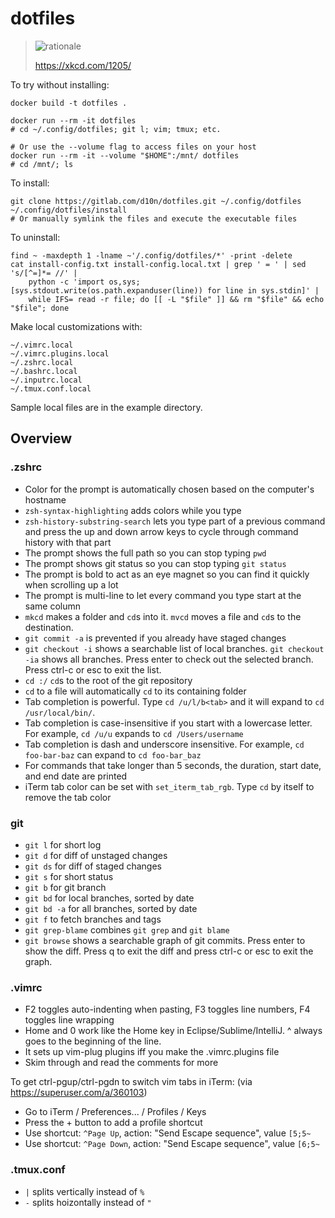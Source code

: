 # dotfiles

> ![rationale](https://imgs.xkcd.com/comics/is_it_worth_the_time.png)
>
> https://xkcd.com/1205/

To try without installing:

    docker build -t dotfiles .

    docker run --rm -it dotfiles
    # cd ~/.config/dotfiles; git l; vim; tmux; etc.

    # Or use the --volume flag to access files on your host
    docker run --rm -it --volume "$HOME":/mnt/ dotfiles
    # cd /mnt/; ls


To install:

    git clone https://gitlab.com/d10n/dotfiles.git ~/.config/dotfiles
    ~/.config/dotfiles/install
    # Or manually symlink the files and execute the executable files

To uninstall:

    find ~ -maxdepth 1 -lname ~'/.config/dotfiles/*' -print -delete
    cat install-config.txt install-config.local.txt | grep ' = ' | sed 's/[^=]*= //' |
        python -c 'import os,sys;[sys.stdout.write(os.path.expanduser(line)) for line in sys.stdin]' |
        while IFS= read -r file; do [[ -L "$file" ]] && rm "$file" && echo "$file"; done

Make local customizations with:

    ~/.vimrc.local
    ~/.vimrc.plugins.local
    ~/.zshrc.local
    ~/.bashrc.local
    ~/.inputrc.local
    ~/.tmux.conf.local

Sample local files are in the example directory.

## Overview

### .zshrc

 * Color for the prompt is automatically chosen based on the computer's hostname
 * `zsh-syntax-highlighting` adds colors while you type
 * `zsh-history-substring-search` lets you type part of a previous command and press the up and down arrow keys to cycle through command history with that part
 * The prompt shows the full path so you can stop typing `pwd`
 * The prompt shows git status so you can stop typing `git status`
 * The prompt is bold to act as an eye magnet so you can find it quickly when scrolling up a lot
 * The prompt is multi-line to let every command you type start at the same column
 * `mkcd` makes a folder and `cd`s into it. `mvcd` moves a file and `cd`s to the destination.
 * `git commit -a` is prevented if you already have staged changes
 * `git checkout -i` shows a searchable list of local branches. `git checkout -ia` shows all branches. Press enter to check out the selected branch. Press ctrl-c or esc to exit the list.
 * `cd :/` `cd`s to the root of the git repository
 * `cd` to a file will automatically `cd` to its containing folder
 * Tab completion is powerful. Type `cd /u/l/b<tab>` and it will expand to `cd /usr/local/bin/`.
 * Tab completion is case-insensitive if you start with a lowercase letter. For example, `cd /u/u` expands to `cd /Users/username`
 * Tab completion is dash and underscore insensitive. For example, `cd foo-bar-baz` can expand to `cd foo-bar_baz`
 * For commands that take longer than 5 seconds, the duration, start date, and end date are printed
 * iTerm tab color can be set with `set_iterm_tab_rgb`. Type `cd` by itself to remove the tab color

### git

 * `git l` for short log
 * `git d` for diff of unstaged changes
 * `git ds` for diff of staged changes
 * `git s` for short status
 * `git b` for git branch
 * `git bd` for local branches, sorted by date
 * `git bd -a` for all branches, sorted by date
 * `git f` to fetch branches and tags
 * `git grep-blame` combines `git grep` and `git blame`
 * `git browse` shows a searchable graph of git commits. Press enter to show the diff. Press q to exit the diff and press ctrl-c or esc to exit the graph.

### .vimrc

 * F2 toggles auto-indenting when pasting, F3 toggles line numbers, F4 toggles line wrapping
 * Home and 0 work like the Home key in Eclipse/Sublime/IntelliJ. ^ always goes to the beginning of the line.
 * It sets up vim-plug plugins iff you make the .vimrc.plugins file
 * Skim through and read the comments for more

To get ctrl-pgup/ctrl-pgdn to switch vim tabs in iTerm: (via https://superuser.com/a/360103)
 * Go to iTerm / Preferences... / Profiles / Keys
 * Press the + button to add a profile shortcut
 * Use shortcut: `^Page Up`, action: "Send Escape sequence", value `[5;5~`
 * Use shortcut: `^Page Down`, action: "Send Escape sequence", value `[6;5~`


### .tmux.conf

 * `|` splits vertically instead of `%`
 * `-` splits hoizontally instead of `"`


